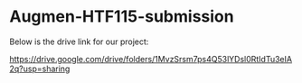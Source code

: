 # Augmen-HTF115-submission
Below is the drive link for our project:

https://drive.google.com/drive/folders/1MvzSrsm7ps4Q53lYDsl0RtIdTu3eIA2q?usp=sharing
